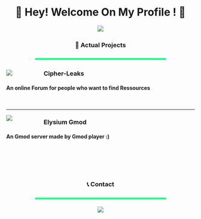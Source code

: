 <h1 align="center">🚀 Hey! Welcome On My Profile ! 🚀</h1>
<p align="center">
<img src="https://media.giphy.com/media/EGRmQelzw4WqTun4Wl/giphy.gif">
</p>


<h3 align="center">📌 Actual Projects</h3>
<p align="center">
    <img src="https://github.com/Ralex91/Ralex91/blob/main/bar.jpg?raw=true">
</p>

<div>
    <p>
        <img width="100" align="left" src="https://cdn.discordapp.com/attachments/835888981425651782/1064940630465327225/cipher-logo.png"></a>
    <h3>Cipher-Leaks</h3>
    <h4>An online Forum for people who want to find Ressources</h4>
    </p>
    <br>
    <hr>
       <img width="100" align="left" src="https://cdn.discordapp.com/icons/952613104552923136/32c51dff430ca43a036cb6c133fe90e7.webp?size=100"></a>
    <h3>Elysium Gmod</h3>
    <h4>An Gmod server made by Gmod player :)</h4>
    </p>
</div>

<br /><br /><br /><br />

<h3 align="center">📞 Contact</h3>
<p align="center">
    <img src="https://github.com/Ralex91/Ralex91/blob/main/bar.jpg?raw=true">
</p>
<p align="center">
    <img align="center" src="https://lanyard.cnrad.dev/api/481861699809574934">
</p>


